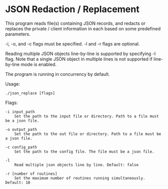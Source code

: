 # JSON Redaction / Replacement
This program reads file(s) containing JSON records, and redacts or replaces the
private / client information in each based on some predefined parameters.

-i, -o, and -c flags must be specified.
-l and -r flags are optional.

Reading multiple JSON objects line-by-line is supported by specifying -l flag.
Note that a single JSON object in multiple lines is not supported if line-by-line mode is enabled.

The program is running in concurrency by default.

Usage:

	./json_replace [flags]

Flags:

	-i input_path
		Set the path to the input file or directory. Path to a file must be a json file.

	-o output_path
		Set the path to the out file or directory. Path to a file must be a json file.

	-c config_path
		Set the path to the config file. The file must be a json file.

	-l
		Read multiple json objects line by line. Default: false

	-r [number of routines]
		Set the maximum number of routines running simultaneously. Default: 10